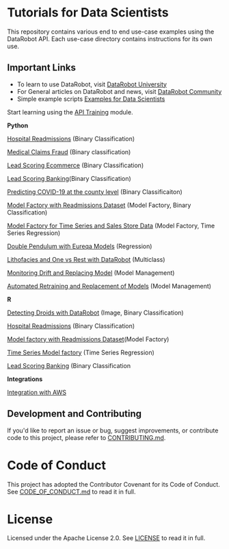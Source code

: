 # Tutorials for Data Scientists

This repository contains various end to end use-case examples using the DataRobot API. Each use-case directory contains instructions for its own use.

## Important Links

- To learn to use DataRobot, visit [DataRobot University](https://university.datarobot.com/)
- For General articles on DataRobot and news, visit [DataRobot Community](https://community.datarobot.com/)
- Simple example scripts [Examples for Data Scientists](https://github.com/datarobot-community/examples-for-data-scientists)

Start learning using the [API Training](https://github.com/datarobot-community/tutorials-for-data-scientists/tree/master/DRU/API_Training) module.

**Python**

[Hospital Readmissions](https://github.com/datarobot-community/tutorials-for-data-scientists/tree/master/Classification/Python/predict_hospital_readmissions) (Binary Classification)

[Medical Claims Fraud](https://github.com/datarobot-community/tutorials-for-data-scientists/tree/master/Classification/Python/predicting_fraud_medical_claims) (Binary classification)

[Lead Scoring Ecommerce](https://github.com/datarobot-community/tutorials-for-data-scientists/tree/master/Classification/Python/lead_scoring) (Binary Classification)

[Lead Scoring Banking](https://github.com/datarobot-community/tutorials-for-data-scientists/tree/master/Classification/Python/lead_scoring_bank_marketing)(Binary Classification)

[Predicting COVID-19 at the county level](https://github.com/datarobot-community/tutorials-for-data-scientists/tree/master/Classification/Python/predicting_covid_at_county_level) (Binary Classificaiton)

[Model Factory with Readmissions Dataset](https://github.com/datarobot-community/tutorials-for-data-scientists/tree/master/Model%20Factories/Python/readmissions_model_factory) (Model Factory, Binary Classification)

[Model Factory for Time Series and Sales Store Data](https://github.com/datarobot-community/tutorials-for-data-scientists/tree/master/Model%20Factories/Python/time_Series_store_sales_model_factory) (Model Factory, Time Series Regression)

[Double Pendulum with Eureqa Models](https://github.com/datarobot-community/tutorials-for-data-scientists/tree/master/Regression/Python/double_pendulum_with_eureqa/src) (Regression)

[Lithofacies and One vs Rest with DataRobot](https://github.com/datarobot-community/tutorials-for-data-scientists/tree/master/Multiclass%20Classification/one-vs-rest-with-datarobot) (Multiclass)

[Monitoring Drift and Replacing Model](https://github.com/datarobot-community/tutorials-for-data-scientists/tree/master/Model%20Management/Monitoring%20Drift%20and%20Replacing%20Model) (Model Management)

[Automated Retraining and Replacement of Models](https://github.com/datarobot-community/tutorials-for-data-scientists/tree/master/Model%20Management/Automated%20Retraining%20and%20Replacement) (Model Management)

**R** 

[Detecting Droids with DataRobot](https://github.com/datarobot-community/tutorials-for-data-scientists/tree/master/Classification/R/Detecting%20Droids) (Image, Binary Classification)

[Hospital Readmissions](https://github.com/datarobot-community/tutorials-for-data-scientists/tree/master/Classification/R/predict_hospital_readmissions) (Binary Classification)

[Model factory with Readmissions Dataset](https://github.com/datarobot-community/tutorials-for-data-scientists/tree/master/Model%20Factories/R/readmissions_model_factory)(Model Factory)

[Time Series Model factory](https://github.com/datarobot-community/tutorials-for-data-scientists/tree/master/Model%20Factories/R/time_series_model_factory) (Time Series Regression)

[Lead Scoring Banking](https://github.com/datarobot-community/tutorials-for-data-scientists/tree/master/Classification/R/lead_scoring_bank_marketing) (Binary Classification

**Integrations**

[Integration with AWS](https://github.com/datarobot-community/tutorials-for-data-scientists/tree/master/integrations/AWS%20(Amazon%20Web%20Services))

## Development and Contributing

If you'd like to report an issue or bug, suggest improvements, or contribute code to this project, please refer to [CONTRIBUTING.md](CONTRIBUTING.md).

# Code of Conduct

This project has adopted the Contributor Covenant for its Code of Conduct. 
See [CODE_OF_CONDUCT.md](CODE_OF_CONDUCT.md) to read it in full.

# License

Licensed under the Apache License 2.0. 
See [LICENSE](LICENSE) to read it in full.



